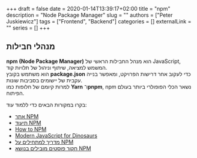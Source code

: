 +++
draft = false
date = 2020-01-14T13:39:17+02:00
title = "npm"
description = "Node Package Manager"
slug = ""
authors = ["Peter Juskiewicz"]
tags = ["Frontend", "Backend"]
categories = []
externalLink = ""
series = []
+++

## מנהלי חבילות

**npm (Node Package Manager)** הוא מנהל החבילות הראשי של JavaScript, המשמש למציאה, שיתוף וניהול של תלויות קוד.  
הוא משתמש בקובץ **package.json** כדי לעקוב אחר דרישות הפרויקט, ומאפשר בנייה עקבית של יישומים בסביבות שונות.  
למרות קיומם של חלופות כמו **Yarn** ו־**pnpm**, npm נשאר הכלי הפופולרי ביותר בעולם הפיתוח.

בקרו במקורות הבאים כדי ללמוד עוד:

- [אתר NPM](https://www.npmjs.com/)
- [תיעוד NPM](https://docs.npmjs.com/)
- [How to NPM](https://github.com/workshopper/how-to-npm)
- [Modern JavaScript for Dinosaurs](https://peterxjang.com/blog/modern-javascript-explained-for-dinosaurs.html)
- [מדריך למתחילים על NPM](https://www.youtube.com/watch?v=2V1UUhBJ62Y)
- [חקור פוסטים מובילים בנושא NPM](https://app.daily.dev/tags/npm?ref=roadmapsh)

